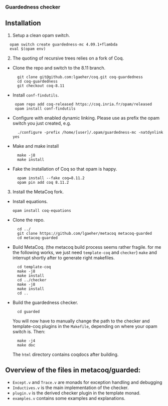 
### Guardedness checker

## Installation 

1. Setup a clean opam switch.
  ```
    opam switch create guardedness-mc 4.09.1+flambda 
    eval $(opam env)
  ```

2. The quoting of recursive trees relies on a fork of Coq.

  * Clone the repo and switch to the 8.11 branch.
    ```
      git clone git@github.com:lgaeher/coq.git coq-guardedness 
      cd coq-guardedness
      git checkout coq-8.11 
    ```
  * Install `conf-findutils`. 
    ```
     opam repo add coq-released https://coq.inria.fr/opam/released   
     opam install conf-findutils     
    ```

  * 
    Configure with enabled dynamic linking. Please use as prefix the opam switch you just created, e.g.
    ```
      ./configure -prefix /home/[user]/.opam/guardedness-mc -natdynlink yes
    ```

  * Make and make install
    ```
      make -j8
      make install
    ```

  * Fake the installation of Coq so that opam is happy.
    ```
      opam install --fake coq=8.11.2
      opam pin add coq 8.11.2
    ```

3. Install the MetaCoq fork.
  * Install equations.
      ```
      opam install coq-equations 
      ```
  
  * Clone the repo.
      ```
        cd ../
        git clone https://github.com/lgaeher/metacoq metacoq-guarded
        cd metacoq-guarded
      ```
  
  * Build MetaCoq. (the metacoq build process seems rather fragile. for me the following works, we just need `template-coq` and `checker`)
    `make` and interrupt shortly after to generate right makefiles.
    ```
      cd template-coq
      make -j8
      make install
      cd ../checker
      make -j8
      make install
      cd ..
    ```

  * Build the guardedness checker. 
    ``` 
      cd guarded
    ```
  
    You will now have to manually change the path to the checker and template-coq plugins in the `Makefile`, depending on where your opam switch is.
    Then:
    ```
      make -j4
      make doc
    ```

    The `html` directory contains coqdocs after building.

## Overview of the files in metacoq/guarded:
* `Except.v` and `Trace.v` are monads for exception handling and debugging
* `Inductives.v` is the main implementation of the checker.
* `plugin.v` is the derived checker plugin in the template monad.
* `examples.v` contains some examples and explanations.
